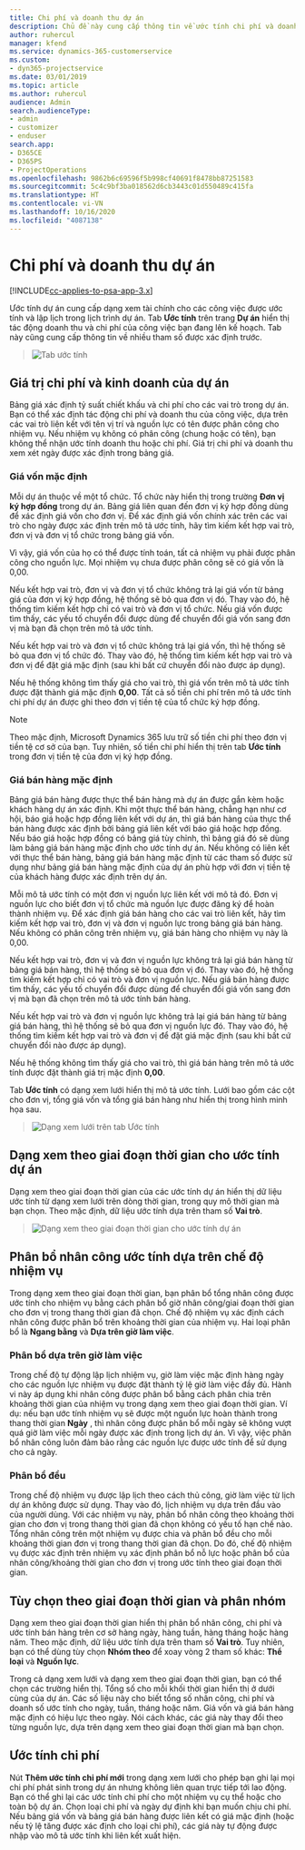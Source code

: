 ```yaml
---
title: Chi phí và doanh thu dự án
description: Chủ đề này cung cấp thông tin về ước tính chi phí và doanh thu dự án.
author: ruhercul
manager: kfend
ms.service: dynamics-365-customerservice
ms.custom:
- dyn365-projectservice
ms.date: 03/01/2019
ms.topic: article
ms.author: ruhercul
audience: Admin
search.audienceType:
- admin
- customizer
- enduser
search.app:
- D365CE
- D365PS
- ProjectOperations
ms.openlocfilehash: 9862b6c69596f5b998cf40691f8478bb87251583
ms.sourcegitcommit: 5c4c9bf3ba018562d6cb3443c01d550489c415fa
ms.translationtype: HT
ms.contentlocale: vi-VN
ms.lasthandoff: 10/16/2020
ms.locfileid: "4087138"
---
```

# <a name="project-costs-and-revenue"></a>Chi phí và doanh thu dự án

[!INCLUDE[cc-applies-to-psa-app-3.x](../includes/cc-applies-to-psa-app-3x.md)]

Ước tính dự án cung cấp dạng xem tài chính cho các công việc được ước tính và lập lịch trong lịch trình dự án. Tab **Ước tính** trên trang **Dự án** hiển thị tác động doanh thu và chi phí của công việc bạn đang lên kế hoạch. Tab này cũng cung cấp thông tin về nhiều tham số được xác định trước. 

> ![Tab ước tính](media/project-5.png)

## <a name="cost-and-sales-values-of-the-project"></a>Giá trị chi phí và kinh doanh của dự án

Bảng giá xác định tỷ suất chiết khấu và chi phí cho các vai trò trong dự án. Bạn có thể xác định tác động chi phí và doanh thu của công việc, dựa trên các vai trò liên kết với tên vị trí và nguồn lực có tên được phân công cho nhiệm vụ. Nếu nhiệm vụ không có phân công (chung hoặc có tên), bạn không thể nhận ước tính doanh thu hoặc chi phí. Giá trị chi phí và doanh thu xem xét ngày được xác định trong bảng giá.

### <a name="default-cost-price"></a>Giá vốn mặc định  

Mỗi dự án thuộc về một tổ chức. Tổ chức này hiển thị trong trường **Đơn vị ký hợp đồng** trong dự án. Bảng giá liên quan đến đơn vị ký hợp đồng dùng để xác định giá vốn cho đơn vị. Để xác định giá vốn chính xác trên các vai trò cho ngày được xác định trên mô tả ước tính, hãy tìm kiếm kết hợp vai trò, đơn vị và đơn vị tổ chức trong bảng giá vốn. 

Vì vậy, giá vốn của họ có thể được tính toán, tất cả nhiệm vụ phải được phân công cho nguồn lực. Mọi nhiệm vụ chưa được phân công sẽ có giá vốn là 0,00.

Nếu kết hợp vai trò, đơn vị và đơn vị tổ chức không trả lại giá vốn từ bảng giá của đơn vị ký hợp đồng, hệ thống sẽ bỏ qua đơn vị đó. Thay vào đó, hệ thống tìm kiếm kết hợp chỉ có vai trò và đơn vị tổ chức. Nếu giá vốn được tìm thấy, các yếu tố chuyển đổi được dùng để chuyển đổi giá vốn sang đơn vị mà bạn đã chọn trên mô tả ước tính.

Nếu kết hợp vai trò và đơn vị tổ chức không trả lại giá vốn, thì hệ thống sẽ bỏ qua đơn vị tổ chức đó. Thay vào đó, hệ thống tìm kiếm kết hợp vai trò và đơn vị để đặt giá mặc định (sau khi bất cứ chuyển đổi nào được áp dụng).

Nếu hệ thống không tìm thấy giá cho vai trò, thì giá vốn trên mô tả ước tính được đặt thành giá mặc định **0,00**. Tất cả số tiền chi phí trên mô tả ước tính chi phí dự án được ghi theo đơn vị tiền tệ của tổ chức ký hợp đồng.

> [!NOTE]
> Theo mặc định, Microsoft Dynamics 365 lưu trữ số tiền chi phí theo đơn vị tiền tệ cơ sở của bạn. Tuy nhiên, số tiền chi phí hiển thị trên tab **Ước tính** trong đơn vị tiền tệ của đơn vị ký hợp đồng.  

### <a name="default-sales-price"></a>Giá bán hàng mặc định 

Bảng giá bán hàng được thực thể bán hàng mà dự án được gắn kèm hoặc khách hàng dự án xác định. Khi một thực thể bán hàng, chẳng hạn như cơ hội, báo giá hoặc hợp đồng liên kết với dự án, thì giá bán hàng của thực thể bán hàng được xác định bởi bảng giá liên kết với báo giá hoặc hợp đồng. Nếu báo giá hoặc hợp đồng có bảng giá tùy chỉnh, thì bảng giá đó sẽ dùng làm bảng giá bán hàng mặc định cho ước tính dự án. Nếu không có liên kết với thực thể bán hàng, bảng giá bán hàng mặc định từ các tham số được sử dụng như bảng giá bán hàng mặc định của dự án phù hợp với đơn vị tiền tệ của khách hàng được xác định trên dự án.

Mỗi mô tả ước tính có một đơn vị nguồn lực liên kết với mô tả đó. Đơn vị nguồn lực cho biết đơn vị tổ chức mà nguồn lực được đăng ký để hoàn thành nhiệm vụ. Để xác định giá bán hàng cho các vai trò liên kết, hãy tìm kiếm kết hợp vai trò, đơn vị và đơn vị nguồn lực trong bảng giá bán hàng. Nếu không có phân công trên nhiệm vụ, giá bán hàng cho nhiệm vụ này là 0,00.

Nếu kết hợp vai trò, đơn vị và đơn vị nguồn lực không trả lại giá bán hàng từ bảng giá bán hàng, thì hệ thống sẽ bỏ qua đơn vị đó. Thay vào đó, hệ thống tìm kiếm kết hợp chỉ có vai trò và đơn vị nguồn lực. Nếu giá bán hàng được tìm thấy, các yếu tố chuyển đổi được dùng để chuyển đổi giá vốn sang đơn vị mà bạn đã chọn trên mô tả ước tính bán hàng. 

Nếu kết hợp vai trò và đơn vị nguồn lực không trả lại giá bán hàng từ bảng giá bán hàng, thì hệ thống sẽ bỏ qua đơn vị nguồn lực đó. Thay vào đó, hệ thống tìm kiếm kết hợp vai trò và đơn vị để đặt giá mặc định (sau khi bất cứ chuyển đổi nào được áp dụng).

Nếu hệ thống không tìm thấy giá cho vai trò, thì giá bán hàng trên mô tả ước tính được đặt thành giá trị mặc định **0,00**.

Tab **Ước tính** có dạng xem lưới hiển thị mô tả ước tính. Lưới bao gồm các cột cho đơn vị, tổng giá vốn và tổng giá bán hàng như hiển thị trong hình minh họa sau. 

> ![Dạng xem lưới trên tab Ước tính](media/project-6.png)

## <a name="time-phased-view-of-project-estimates"></a>Dạng xem theo giai đoạn thời gian cho ước tính dự án

Dạng xem theo giai đoạn thời gian của các ước tính dự án hiển thị dữ liệu ước tính từ dạng xem lưới trên dòng thời gian, trong quy mô thời gian mà bạn chọn. Theo mặc định, dữ liệu ước tính dựa trên tham số **Vai trò**.

> ![Dạng xem theo giai đoạn thời gian cho ước tính dự án](media/project-7.png)

## <a name="allocating-estimated-effort-based-on-the-task-mode"></a>Phân bổ nhân công ước tính dựa trên chế độ nhiệm vụ

Trong dạng xem theo giai đoạn thời gian, bạn phân bổ tổng nhân công được ước tính cho nhiệm vụ bằng cách phân bổ giờ nhân công/giai đoạn thời gian cho đơn vị trong thang thời gian đã chọn. Chế độ nhiệm vụ xác định cách nhân công được phân bổ trên khoảng thời gian của nhiệm vụ. Hai loại phân bổ là **Ngang bằng** và **Dựa trên giờ làm việc**.

### <a name="work-hours-based-allocation"></a>Phân bổ dựa trên giờ làm việc
 
Trong chế độ tự động lập lịch nhiệm vụ, giờ làm việc mặc định hàng ngày cho các nguồn lực nhiệm vụ được đặt thành tỷ lệ giờ làm việc đầy đủ. Hành vi này áp dụng khi nhân công được phân bổ bằng cách phân chia trên khoảng thời gian của nhiệm vụ trong dạng xem theo giai đoạn thời gian. Ví dụ: nếu bạn ước tính nhiệm vụ sẽ được một nguồn lực hoàn thành trong thang thời gian **Ngày** , thì nhân công được phân bổ mỗi ngày sẽ không vượt quá giờ làm việc mỗi ngày được xác định trong lịch dự án. Vì vậy, việc phân bổ nhân công luôn đảm bảo rằng các nguồn lực được ước tính để sử dụng cho cả ngày.

### <a name="even-allocation"></a>Phân bổ đều

Trong chế độ nhiệm vụ được lập lịch theo cách thủ công, giờ làm việc từ lịch dự án không được sử dụng. Thay vào đó, lịch nhiệm vụ dựa trên đầu vào của người dùng. Với các nhiệm vụ này, phân bổ nhân công theo khoảng thời gian cho đơn vị trong thang thời gian đã chọn không có yếu tố hạn chế nào. Tổng nhân công trên một nhiệm vụ được chia và phân bổ đều cho mỗi khoảng thời gian đơn vị trong thang thời gian đã chọn. Do đó, chế độ nhiệm vụ được xác định trên nhiệm vụ xác định phân bổ nỗ lực hoặc phân bổ của nhân công/khoảng thời gian cho đơn vị trong ước tính theo giai đoạn thời gian.

## <a name="grouping-and-time-phasing-options"></a>Tùy chọn theo giai đoạn thời gian và phân nhóm

Dạng xem theo giai đoạn thời gian hiển thị phân bổ nhân công, chi phí và ước tính bán hàng trên cơ sở hàng ngày, hàng tuần, hàng tháng hoặc hàng năm. Theo mặc định, dữ liệu ước tính dựa trên tham số **Vai trò**. Tuy nhiên, bạn có thể dùng tùy chọn **Nhóm theo** để xoay vòng 2 tham số khác: **Thể loại** và **Nguồn lực**.

Trong cả dạng xem lưới và dạng xem theo giai đoạn thời gian, bạn có thể chọn các trường hiển thị. Tổng số cho mỗi khối thời gian hiển thị ở dưới cùng của dự án. Các số liệu này cho biết tổng số nhân công, chi phí và doanh số ước tính cho ngày, tuần, tháng hoặc năm. Giá vốn và giá bán hàng mặc định có hiệu lực theo ngày. Nói cách khác, các giá này thay đổi theo từng nguồn lực, dựa trên dạng xem theo giai đoạn thời gian mà bạn chọn.

## <a name="expense-estimates"></a>Ước tính chi phí

Nút **Thêm ước tính chi phí mới** trong dạng xem lưới cho phép bạn ghi lại mọi chi phí phát sinh trong dự án nhưng không liên quan trực tiếp tới lao động. Bạn có thể ghi lại các ước tính chi phí cho một nhiệm vụ cụ thể hoặc cho toàn bộ dự án. Chọn loại chi phí và ngày dự định khi bạn muốn chịu chi phí. Nếu bảng giá vốn và bảng giá bán hàng được liên kết có giá mặc định (hoặc nếu tỷ lệ tăng được xác định cho loại chi phí), các giá này tự động được nhập vào mô tả ước tính khi liên kết xuất hiện.
